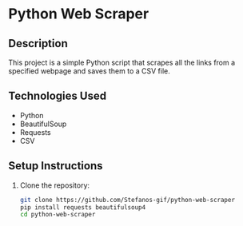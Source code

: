 # Python Web Scraper

## Description
This project is a simple Python script that scrapes all the links from a specified webpage and saves them to a CSV file.

## Technologies Used
- Python
- BeautifulSoup
- Requests
- CSV

## Setup Instructions
1. Clone the repository:
   ```bash
   git clone https://github.com/Stefanos-gif/python-web-scraper
   pip install requests beautifulsoup4
   cd python-web-scraper
